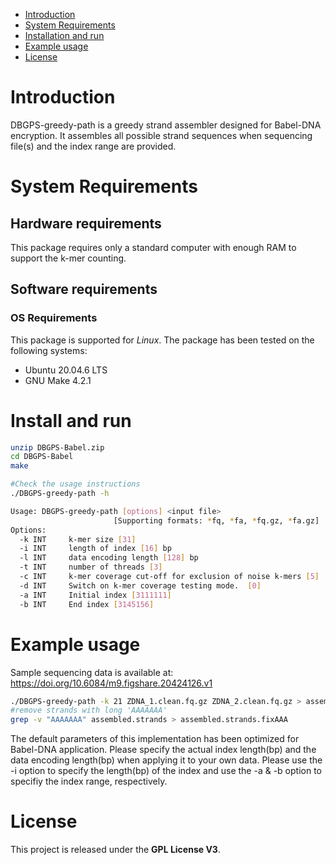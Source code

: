 
- [Introduction](#introduction)
- [System Requirements](#system-requirements)
- [Installation and run](#install-and-run)
- [Example usage](#example-usage)
- [License](#license)


# Introduction
DBGPS-greedy-path is a greedy strand assembler designed for Babel-DNA encryption. It assembles all possible strand sequences when sequencing file(s) and the index range are provided. 

# System Requirements
## Hardware requirements
This package requires only a standard computer with enough RAM to support the k-mer counting.

## Software requirements
### OS Requirements
This package is supported for *Linux*. The package has been tested on the following systems:
+ Ubuntu 20.04.6 LTS
+ GNU Make 4.2.1


# Install and run
```sh
unzip DBGPS-Babel.zip
cd DBGPS-Babel
make

#Check the usage instructions
./DBGPS-greedy-path -h 

Usage: DBGPS-greedy-path [options] <input file> 
                       [Supporting formats: *fq, *fa, *fq.gz, *fa.gz]
Options:
  -k INT     k-mer size [31]
  -i INT     length of index [16] bp
  -l INT     data encoding length [128] bp
  -t INT     number of threads [3]
  -c INT     k-mer coverage cut-off for exclusion of noise k-mers [5]
  -d INT     Switch on k-mer coverage testing mode.  [0]
  -a INT     Initial index [3111111]
  -b INT     End index [3145156]

```

# Example usage

Sample sequencing data is available at: https://doi.org/10.6084/m9.figshare.20424126.v1

```sh
./DBGPS-greedy-path -k 21 ZDNA_1.clean.fq.gz ZDNA_2.clean.fq.gz > assembled.strands
#remove strands with long 'AAAAAAA'
grep -v "AAAAAAA" assembled.strands > assembled.strands.fixAAA
```

The default parameters of this implementation has been optimized for Babel-DNA application. Please specify the actual index length(bp) and the data encoding length(bp) when applying it to your own data. Please use the -i option to specify the length(bp) of the index and use the -a & -b option to specifiy the index range, respectively. 

# License

This project is released under the **GPL License V3**.
